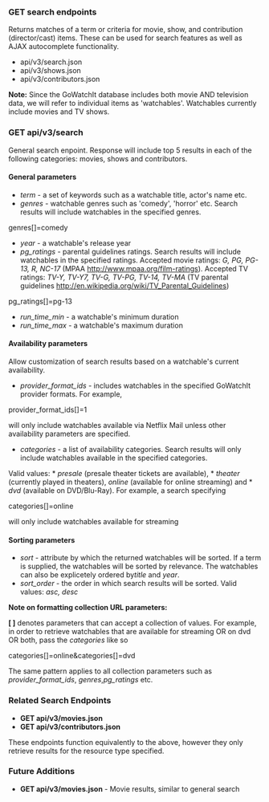 ### GET search endpoints

Returns matches of a term or criteria for movie, show, and contribution (director/cast) items.
These can be used for search features as well as AJAX autocomplete functionality.

* api/v3/search.json
* api/v3/shows.json
* api/v3/contributors.json

__Note:__ Since the GoWatchIt database includes both movie AND television data, we will
refer to individual items as 'watchables'. Watchables currently include
movies and TV shows.

### GET api/v3/search

General search enpoint. Response will include top 5 results in each of the
following categories: movies, shows and contributors.

#### General parameters

   - *term* - a set of keywords such as a watchable title, actor's name etc.
   - *genres* - watchable genres such as 'comedy', 'horror' etc. Search
   results will include watchables in the specified genres.

   genres[]=comedy

   - *year* - a watchable's release year
   - *pg_ratings* - parental guidelines ratings. Search results will
   include watchables in the specified ratings. Accepted movie ratings: *G,
   PG, PG-13, R, NC-17* (MPAA <http://www.mpaa.org/film-ratings>). Accepted
   TV ratings: *TV-Y, TV-Y7, TV-G, TV-PG, TV-14, TV-MA* (TV parental
   guidelines <http://en.wikipedia.org/wiki/TV_Parental_Guidelines>)

   pg_ratings[]=pg-13

   - *run_time_min* - a watchable's minimum duration
   - *run_time_max* - a watchable's maximum duration

#### Availability parameters

Allow customization of search results based on a watchable's current availability.

   - *provider_format_ids* - includes watchables in the specified GoWatchIt provider formats. For example,

   provider_format_ids[]=1

   will only include watchables available via Netflix Mail unless other availability parameters are specified.
   - *categories* - a list of availability categories. Search results will only include watchables available in the specified categories. 

   Valid values: 
      * *presale* (presale theater tickets are available),
      * *theater* (currently played in theaters), *online* (available for online streaming) and
      * *dvd* (available on DVD/Blu-Ray). For example, a search specifying

   categories[]=online

   will only include watchables available for streaming

#### Sorting parameters

   - *sort* - attribute by which the returned watchables will be sorted. If
   a term is supplied, the watchables will be sorted by relevance. The
   watchables can also be explicetely ordered by*title* and *year*.
   - *sort_order* - the order in which search results will be sorted. Valid
   values: *asc, desc*

**Note on formatting collection URL parameters:**

__[ ]__ denotes parameters that can accept a collection of values. For
example, in order to retrieve watchables that are available for streaming
OR on dvd OR both, pass the *categories* like so

  categories[]=online&categories[]=dvd

The same pattern applies to all collection parameters such as
*provider_format_ids*, *genres*,*pg_ratings* etc.


### Related Search Endpoints

* **GET api/v3/movies.json**
* **GET api/v3/contributors.json**

These endpoints function equivalently to the above, however they only retrieve results for the resource type specified.

### Future Additions

* **GET api/v3/movies.json** - Movie results, similar to general search

